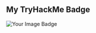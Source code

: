 ## My TryHackMe Badge
<img src="https://tryhackme-badges.s3.amazonaws.com/jkjk101.png" alt="Your Image Badge" />
